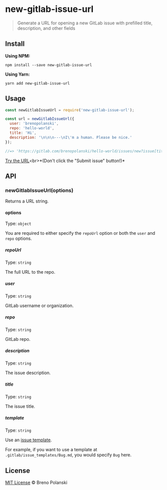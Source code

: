 # new-gitlab-issue-url

> Generate a URL for opening a new GitLab issue with prefilled title, description, and other fields

## Install

**Using NPM:**

```
npm install --save new-gitlab-issue-url
```

**Using Yarn:**

```
yarn add new-gitlab-issue-url
```

## Usage

```js
const newGitlabIssueUrl = require('new-gitlab-issue-url');

const url = newGitlabIssueUrl({
  user: 'brenopolanski',
  repo: 'hello-world',
  title: 'Hi',
  description: '\n\n\n---\nI\'m a human. Please be nice.'
});

//=> 'https://gitlab.com/brenopolanski/hello-world/issues/new?issue[title]=Hi&issue[description]=%0A%0A%0A---%0AI%27m+a+human.+Please+be+nice.'
```

[Try the URL](https://gitlab.com/brenopolanski/hello-world/issues/new?issue[title]=Hi&issue[description]=%0A%0A%0A---%0AI%27m+a+human.+Please+be+nice.)<br>*(Don't click the "Submit issue" button!)*

## API

### newGitlabIssueUrl(options)

Returns a URL string.

#### options

Type: `object`

You are required to either specify the `repoUrl` option or both the `user` and `repo` options.

##### repoUrl

Type: `string`

The full URL to the repo.

##### user

Type: `string`

GitLab username or organization.

##### repo

Type: `string`

GitLab repo.

##### description

Type: `string`

The issue description.

##### title

Type: `string`

The issue title.

##### template

Type: `string`

Use an [issue template](https://gitlab.com/help/user/project/description_templates#description-templates).

For example, if you want to use a template at `.gitlab/issue_templates/Bug.md`, you would specify `Bug` here.

## License

[MIT License](https://brenopolanski.mit-license.org) © Breno Polanski
